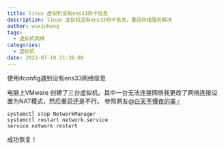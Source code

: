 ```yaml
---
title: linux 虚拟机没有ens33网卡信息
description: linux 虚拟机没有ens33网卡信息，重启网络服务解决
author: wuxinheng
tags:
  - 虚拟机网络
categories: 
  - 虚拟机
date: 2022-07-19 21:36:00
---
```

使用ifconfig遇到没有ens33网络信息

电脑上VMware 创建了三台虚拟机。其中一台无法连接网络我更改了网络连接设置为NAT模式，然后重启还是不行。
参照网友@[白天不懂夜的美♂](https://blog.csdn.net/weixin_53685939/article/details/119732919)


```shell
systemctl stop NetworkManager
systemctl restart network.service
service network restart
```

成功恢复！

